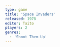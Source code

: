 ```yaml
---
type: game
title: 'Space Invaders'
released: 1978
editor: Taito
players: 2
genres:
  - 'Shoot Them Up'
---
```

